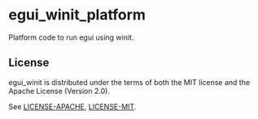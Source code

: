 # egui_winit_platform
Platform code to run egui using winit.

## License

egui_winit is distributed under the terms of both the MIT license and the Apache License (Version 2.0).

See [LICENSE-APACHE](LICENSE-APACHE), [LICENSE-MIT](LICENSE-MIT).
